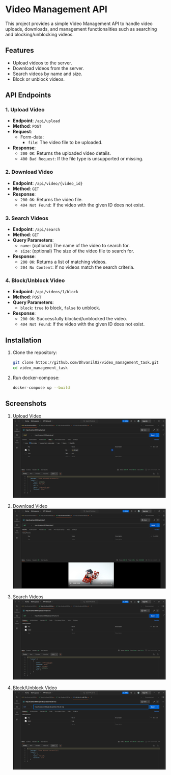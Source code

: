 # Video Management API

This project provides a simple Video Management API to handle video uploads, downloads, and management functionalities such as searching and blocking/unblocking videos.

## Features
- Upload videos to the server.
- Download videos from the server.
- Search videos by name and size.
- Block or unblock videos.

## API Endpoints

### 1. Upload Video
- **Endpoint**: `/api/upload`
- **Method**: `POST`
- **Request**: 
  - Form-data:
    - `file`: The video file to be uploaded.
- **Response**:
  - `200 OK`: Returns the uploaded video details.
  - `400 Bad Request`: If the file type is unsupported or missing.

### 2. Download Video
- **Endpoint**: `/api/video/{video_id}`
- **Method**: `GET`
- **Response**:
  - `200 OK`: Returns the video file.
  - `404 Not Found`: If the video with the given ID does not exist.

### 3. Search Videos
- **Endpoint**: `/api/search`
- **Method**: `GET`
- **Query Parameters**:
  - `name`: (optional) The name of the video to search for.
  - `size`: (optional) The size of the video file to search for.
- **Response**:
  - `200 OK`: Returns a list of matching videos.
  - `204 No Content`: If no videos match the search criteria.

### 4. Block/Unblock Video
- **Endpoint**: `/api/videos/1/block`
- **Method**: `POST`
- **Query Parameters**:
  - `block`: `true` to block, `false` to unblock.
- **Response**:
  - `200 OK`: Successfully blocked/unblocked the video.
  - `404 Not Found`: If the video with the given ID does not exist.

## Installation
1. Clone the repository:
   ```bash
   git clone https://github.com/Dhvanil02/video_management_task.git
   cd video_management_task
   ```

2. Run docker-compose:
   ```bash
   docker-compose up --build
   ```

## Screenshots

1. Upload Video
![alt text](upload.png)

2. Download Video
![alt text](download_video.png)

3. Search Videos
![alt text](search_video.png)

4. Block/Unblock Video
![alt text](block_unblock_video.png)